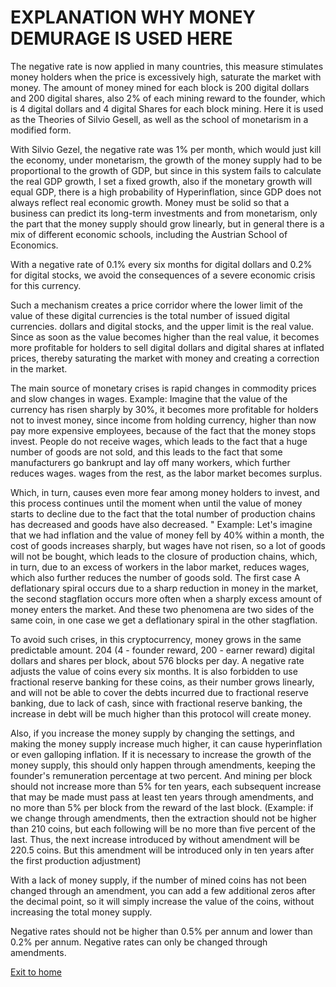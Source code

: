 # EXPLANATION WHY MONEY DEMURAGE IS USED HERE
The negative rate is now applied in many countries, this measure stimulates money holders when the price is excessively high,
saturate the market with money.
The amount of money mined for each block is 200 digital dollars and 200 digital shares,
also 2% of each mining reward to the founder, which is 4 digital dollars and 4 digital Shares for each block mining.
Here it is used as the Theories of Silvio Gesell, as well as the school of monetarism in a modified form.

With Silvio Gezel, the negative rate was 1% per month, which would just kill the economy,
under monetarism, the growth of the money supply had to be proportional to the growth of GDP, but since in
this system fails to calculate the real GDP growth, I set a fixed growth, also if the monetary growth
will equal GDP, there is a high probability of Hyperinflation, since GDP does not always reflect real economic growth.
Money must be solid so that a business can predict its long-term investments and from monetarism, only the part that
the money supply should grow linearly, but in general there is a mix of different economic schools, including the Austrian School of Economics.

With a negative rate of 0.1% every six months for digital dollars and 0.2% for digital stocks, we avoid the consequences of a severe economic crisis for this currency.

Such a mechanism creates a price corridor where the lower limit of the value of these digital currencies is the total number of issued digital currencies.
dollars and digital stocks, and the upper limit is the real value. Since as soon as the value becomes higher than the real value,
it becomes more profitable for holders to sell digital dollars and digital shares at inflated prices, thereby saturating the market with money
and creating a correction in the market.

The main source of monetary crises is rapid changes in commodity prices and slow changes in wages.
Example: Imagine that the value of the currency has risen sharply by 30%, it becomes more profitable for holders not to invest money, since
income from holding currency, higher than now pay more expensive employees, because of the fact that the money stops
invest. People do not receive wages, which leads to the fact that a huge number of goods are not sold,
and this leads to the fact that some manufacturers go bankrupt and lay off many workers, which further reduces wages.
wages from the rest, as the labor market becomes surplus.

Which, in turn, causes even more fear among money holders to invest, and this process continues until the moment when
until the value of money starts to decline due to the fact that the total number of production chains has decreased and goods have also decreased.
"
Example: Let's imagine that we had inflation and the value of money fell by 40% within a month, the cost of goods increases sharply,
but wages have not risen, so a lot of goods will not be bought, which leads to the closure of production chains,
which, in turn, due to an excess of workers in the labor market, reduces wages, which also further reduces
the number of goods sold.
The first case A deflationary spiral occurs due to a sharp reduction in money in the market, the second
stagflation occurs more often when a sharply excess amount of money enters the market.
And these two phenomena are two sides of the same coin, in one case we get a deflationary spiral in the other
stagflation.

To avoid such crises, in this cryptocurrency, money grows in the same predictable amount.
204 (4 - founder reward, 200 - earner reward)
digital dollars and shares per block, about 576 blocks per day. A negative rate adjusts the value of coins every six months.
It is also forbidden to use fractional reserve banking for these coins, as their number grows linearly, and
will not be able to cover the debts incurred due to fractional reserve banking, due to lack of
cash, since with fractional reserve banking, the increase in debt will be much higher than this protocol will create money.

Also, if you increase the money supply by changing the settings, and making the money supply increase much higher, it can cause hyperinflation or
even galloping inflation. If it is necessary to increase the growth of the money supply, this should only happen through amendments,
keeping the founder's remuneration percentage at two percent. And mining per block should not increase more than 5% for
ten years, each subsequent increase that may be made must pass at least ten years through amendments,
and no more than 5% per block from the reward of the last block. (Example: if we change
through amendments, then the extraction should not be higher than 210 coins, but each following will be no more than five percent of the last.
Thus, the next increase introduced by without amendment will be 220.5 coins. But this amendment will be introduced only in ten
years after the first production adjustment)

With a lack of money supply, if the number of mined coins has not been changed through an amendment, you can add a few
additional zeros after the decimal point, so it will simply increase the value of the coins, without increasing the total money supply.

Negative rates should not be higher than 0.5% per annum and lower than 0.2% per annum. Negative rates can only be changed through amendments.

[Exit to home](../documentationEng/documentationEng.md)
